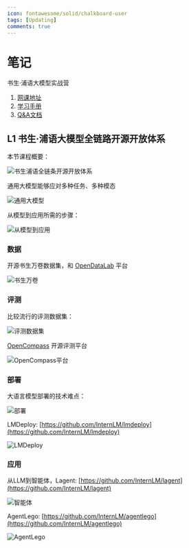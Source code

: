 ```yaml
---
icon: fontawesome/solid/chalkboard-user
tags: [Updating]
comments: true
---
```


#  笔记

书生·浦语大模型实战营

1.   [网课地址](https://www.bilibili.com/video/BV1Rc411b7ns)
2.   [学习手册](https://jpf9plilub.feishu.cn/docx/CjEpd96yhoT4owx6GE7cDvZLnWg)
3.   [Q&A文档](https://cguue83gpz.feishu.cn/docx/Noi7d5lllo6DMGxkuXwclxXMn5f)

## L1 书生·浦语大模型全链路开源开放体系

本节课程概要：

![书生浦语全链条开源开放体系](https://s2.loli.net/2024/01/11/4jWzSdMZxgoPEet.webp)

通用大模型能够应对多种任务、多种模态

![通用大模型](https://s2.loli.net/2024/01/11/WQKwGi73JgAspNy.webp)

从模型到应用所需的步骤：

![从模型到应用](https://s2.loli.net/2024/01/11/IFWDt3yjCEhvsbd.webp)

### 数据

开源书生万卷数据集，和 [OpenDataLab](https://opendatalab.com/ ) 平台

![书生万卷](https://s2.loli.net/2024/01/11/XAaBER9o7vwePNk.webp)

### 评测

比较流行的评测数据集：

![评测数据集](https://s2.loli.net/2024/01/11/zfJhItYnDgik9QF.webp)

[OpenCompass](https://opencompass.org.cn/) 开源评测平台

![OpenCompass平台](https://s2.loli.net/2024/01/11/G7d2IgLmNlPo8ZD.webp)

### 部署

大语言模型部署的技术难点：

![部署](https://s2.loli.net/2024/01/11/jyOrhfdxkqE8Nv9.webp)

LMDeploy: [https://github.com/InternLM/lmdeploy](https://github.com/InternLM/lmdeploy)

![LMDeploy](https://s2.loli.net/2024/01/11/LY8adGnZO4Bvhji.webp)

### 应用

从LLM到智能体，Lagent: [https://github.com/InternLM/lagent](https://github.com/InternLM/lagent)

![智能体](https://s2.loli.net/2024/01/11/z8xvO6owILcsfUl.webp)

AgentLego: [https://github.com/InternLM/agentlego](https://github.com/InternLM/agentlego)

![AgentLego](https://s2.loli.net/2024/01/11/KMzRoe1mAJny584.webp)